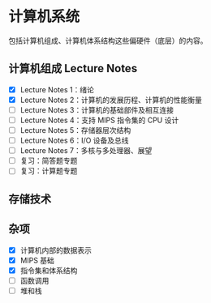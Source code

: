 # 计算机系统

包括计算机组成、计算机体系结构这些偏硬件（底层）的内容。

## 计算机组成 Lecture Notes

- [x] Lecture Notes 1：绪论
- [x] Lecture Notes 2：计算机的发展历程、计算机的性能衡量
- [ ] Lecture Notes 3：计算机的基础部件及相互连接
- [ ] Lecture Notes 4：支持 MIPS 指令集的 CPU 设计
- [ ] Lecture Notes 5：存储器层次结构
- [ ] Lecture Notes 6：I/O 设备及总线
- [ ] Lecture Notes 7：多核与多处理器、展望
- [ ] 复习：简答题专题
- [ ] 复习：计算题专题

## 存储技术



## 杂项

- [x] 计算机内部的数据表示
- [x] MIPS 基础 
- [x] 指令集和体系结构
- [ ] 函数调用
- [ ] 堆和栈